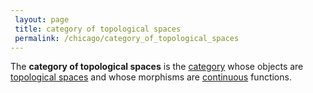 ```yaml
---
 layout: page
 title: category of topological spaces
 permalink: /chicago/category_of_topological_spaces
---
```

The **category of topological spaces** is the [category](https://defsmath.github.io/DefsMath/category) whose objects are [topological spaces](https://defsmath.github.io/DefsMath/topological_space) and whose morphisms are [continuous](https://defsmath.github.io/DefsMath/continuous) functions.